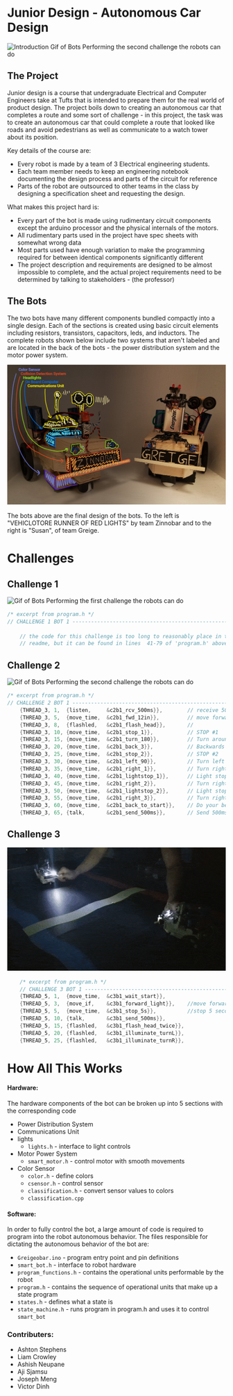 # Junior Design - Autonomous Car Design

![Introduction Gif of Bots Performing the second challenge the robots can do](./readme/gifs/challenge2.gif)

## The Project

Junior design is a course that undergraduate Electrical and Computer Engineers take at 
Tufts that is intended to prepare them for the real world of product design. The project
boils down to creating an autonomous car that completes a route and some sort of
challenge - in this project, the task was to create an autonomous car that could
complete a route that looked like roads and avoid pedestrians as well as communicate
to a watch tower about its position.

Key details of the course are:
- Every robot is made by a team of 3 Electrical engineering students.
- Each team member needs to keep an engineering notebook documenting the
    design process and parts of the circuit for reference
- Parts of the robot are outsourced to other teams in the class by designing
    a specification sheet and requesting the design. 

What makes this project hard is:
- Every part of the bot is made using rudimentary circuit components except 
    the arduino processor and the physical internals of the motors.
- All rudimentary parts used in the project have spec sheets with somewhat
    wrong data
- Most parts used have enough variation to make the programming required for
    between identical components significantly different
- The project description and requirements are designed to be almost impossible 
    to complete, and the actual project requirements need to be determined by 
    talking to stakeholders - (the professor)

## The Bots

The two bots have many different components bundled compactly into a single
design. Each of the sections is created using basic circuit elements including 
resistors, transistors, capacitors, leds, and inductors. The complete robots
shown below include two systems that aren't labeled and are located in the back 
of the bots - the power distribution system and the motor power system.

![Labeled photo of robot parts layout without all comonents](./readme/images/bots_together_colored_small.jpg)

The bots above are the final design of the bots. To the left is "VEHICLOTORE RUNNER OF RED LIGHTS"
by team Zinnobar and to the right is "Susan", of team Greige.

# Challenges
## Challenge 1
![Gif of Bots Performing the first challenge the robots can do](./readme/gifs/challenge1primary.gif)

```c
/* excerpt from program.h */
// CHALLENGE 1 BOT 1 ------------------------------------------------------

    // the code for this challenge is too long to reasonably place in this 
    // readme, but it can be found in lines  41-79 of 'program.h' above.

```

## Challenge 2
![Gif of Bots Performing the second challenge the robots can do](./readme/gifs/challenge2.gif)

```c
/* excerpt from program.h */
// CHALLENGE 2 BOT 1 ------------------------------------------------------
    {THREAD_3, 1,  {listen,     &c2b1_rcv_500ms}},        // receive 500ms message
    {THREAD_3, 5,  {move_time,  &c2b1_fwd_12in}},         // move forward 12
    {THREAD_3, 8,  {flashled,   &c2b1_flash_head}},       // 
    {THREAD_3, 10, {move_time,  &c2b1_stop_1}},           // STOP #1
    {THREAD_3, 15, {move_time,  &c2b1_turn_180}},         // Turn around 180
    {THREAD_3, 20, {move_time,  &c2b1_back_3}},           // Backwards 3
    {THREAD_3, 25, {move_time,  &c2b1_stop_2}},           // STOP #2
    {THREAD_3, 30, {move_time,  &c2b1_left_90}},          // Turn left 90
    {THREAD_3, 35, {move_time,  &c2b1_right_1}},          // Turn right 
    {THREAD_3, 40, {move_time,  &c2b1_lightstop_1}},      // Light stop
    {THREAD_3, 45, {move_time,  &c2b1_right_2}},          // Turn right
    {THREAD_3, 50, {move_time,  &c2b1_lightstop_2}},      // Light stop
    {THREAD_3, 55, {move_time,  &c2b1_right_3}},          // Turn right 
    {THREAD_3, 60, {move_time,  &c2b1_back_to_start}},    // Do your best to MOVE TO START
    {THREAD_3, 65, {talk,       &c2b1_send_500ms}},       // Send 500ms message to Bot 2 (stop auto)
```

## Challenge 3
![Gif of Bots Performing the third challenge the robots can do](./readme/gifs/challenge3.gif)

```c
    /* excerpt from program.h */
    // CHALLENGE 3 BOT 1 ------------------------------------------------------
    {THREAD_5, 1,  {move_time,  &c3b1_wait_start}},
    {THREAD_5, 3,  {move_if,    &c3b1_forward_light}},    //move forward until light sensed
    {THREAD_5, 5,  {move_time,  &c3b1_stop_5s}},          //stop 5 seconds
    {THREAD_5, 10, {talk,       &c3b1_send_500ms}},
    {THREAD_5, 15, {flashled,   &c3b1_flash_head_twice}},
    {THREAD_5, 20, {flashled,   &c3b1_illuminate_turnL}},
    {THREAD_5, 25, {flashled,   &c3b1_illuminate_turnR}},
```

# How All This Works
#### Hardware:
The hardware components of the bot can be broken up into 5 sections with the
corresponding code

- Power Distribution System
- Communications Unit
- lights
    - `lights.h` - interface to light controls
- Motor Power System
    - `smart_motor.h` - control motor with smooth movements
- Color Sensor
    - `color.h` - define colors
    - `csensor.h` - control sensor
    - `classification.h` - convert sensor values to colors
    - `classification.cpp`

#### Software:
In order to fully control the bot, a large amount of code is required to 
program into the robot autonomous behavior. The files responsible for 
dictating the autonomous behavior of the bot are:
   
- `Greigeobar.ino` - program entry point and pin definitions
- `smart_bot.h` - interface to robot hardware
- `program_functions.h` - contains the operational units performable by the robot
- `program.h` - contains the sequence of operational units that make up a state program
- `states.h` - defines what a state is
- `state_machine.h` - runs program in program.h and uses it to control `smart_bot`

### Contributers:
- Ashton Stephens
- Liam Crowley
- Ashish Neupane
- Aji Sjamsu
- Joseph Meng
- Victor Dinh

